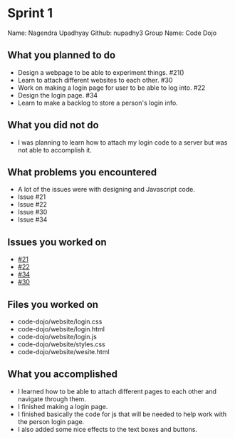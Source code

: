 # Sprint 1
Name: Nagendra Upadhyay
Github: nupadhy3
Group Name: Code Dojo

## What you planned to do
  - Design a webpage to be able to experiment things. #21()
  - Learn to attach different websites to each other. #30
  - Work on making a login page for user to be able to log into. #22
  - Design the login page. #34
  - Learn to make a backlog to store a person's login info.

## What you did not do
  - I was planning to learn how to attach my login code to a server but was not able to accomplish it.

## What problems you encountered
  - A lot of the issues were with designing and Javascript code.
  - Issue #21
  - Issue #22
  - Issue #30
  - Issue #34

## Issues you worked on
  - [#21](https://github.com/utk-cs340-spring23/code-dojo/issues/21)
  - [#22](https://github.com/utk-cs340-spring23/code-dojo/issues/22)
  - [#34](https://github.com/utk-cs340-spring23/code-dojo/issues/34)
  - [#30](https://github.com/utk-cs340-spring23/code-dojo/issues/30)
## Files you worked on
  - code-dojo/website/login.css
  - code-dojo/website/login.html
  - code-dojo/website/login.js
  - code-dojo/website/styles.css
  - code-dojo/website/wesite.html

## What you accomplished
  - I learned how to be able to attach different pages to each other and navigate through them.
  - I finished making a login page.
  - I finished basically the code for js that will be needed to help work with the person login page.
  - I also added some nice effects to the text boxes and buttons.

